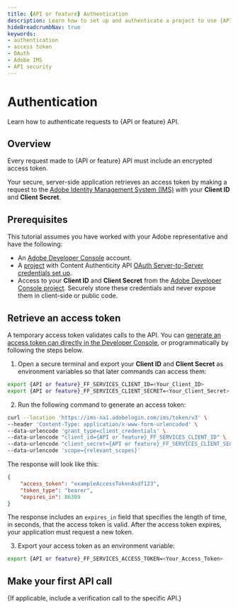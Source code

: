 ```yaml
---
title: {API or feature} Authentication
description: Learn how to set up and authenticate a project to use {API or feature} API.
hideBreadcrumbNav: true
keywords:
- authentication
- access token
- OAuth
- Adobe IMS
- API security
---
```

# Authentication

Learn how to authenticate requests to {API or feature} API.

## Overview

Every request made to {API or feature} API must include an encrypted access token.

Your secure, server-side application retrieves an access token by making a request to the [Adobe Identity Management System (IMS)][1] with your **Client ID** and **Client Secret**.

## Prerequisites

This tutorial assumes you have worked with your Adobe representative and have the following:

- An [Adobe Developer Console][2] account.
- A [project][3] with Content Authenticity API [OAuth Server-to-Server credentials set up][4].
- Access to your **Client ID** and **Client Secret** from the [Adobe Developer Console project][5]. Securely store these credentials and never expose them in client-side or public code.

## Retrieve an access token

A temporary access token validates calls to the API. You can [generate an access token can directly in the Developer Console][8], or programmatically by following the steps below.

1. Open a secure terminal and export your **Client ID** and **Client Secret** as environment variables so that later commands can access them:

  ```bash
  export {API or feature}_FF_SERVICES_CLIENT_ID=<Your_Client_ID>
  export {API or feature}_FF_SERVICES_CLIENT_SECRET=<Your_Client_Secret>
  ```

2. Run the following command to generate an access token:

  ```bash
  curl --location 'https://ims-na1.adobelogin.com/ims/token/v3' \
  --header 'Content-Type: application/x-www-form-urlencoded' \
  --data-urlencode 'grant_type=client_credentials' \
  --data-urlencode "client_id={API or feature}_FF_SERVICES_CLIENT_ID" \
  --data-urlencode "client_secret={API or feature}_FF_SERVICES_CLIENT_SECRET" \
  --data-urlencode 'scope={relevant_scopes}'
  ```

  The response will look like this:

  ```json
  {
      "access_token": "exampleAccessTokenAsdf123",
      "token_type": "bearer",
      "expires_in": 86399
  }
  ```

  The response includes an `expires_in` field that specifies the length of time, in seconds, that the access token is valid. After the access token expires, your application must request a new token.

3. Export your access token as an environment variable:

  ```bash
  export {API or feature}_FF_SERVICES_ACCESS_TOKEN=<Your_Access_Token>
  ```

## Make your first API call

{If applicable, include a verification call to the specific API.}

<!-- Links -->
[1]: https://www.adobe.com/content/dam/cc/en/trust-center/ungated/whitepapers/corporate/adobe-identity-management-services-security-overview.pdf
[2]: https://developer.adobe.com/
[3]: https://developer.adobe.com/developer-console/docs/guides/projects/projects-empty/
[4]: https://developer.adobe.com/developer-console/docs/guides/services/services-add-api-oauth-s2s/
[5]: https://developer.adobe.com/developer-console/docs/guides/services/services-add-api-oauth-s2s/#api-overview
[8]: https://developer.adobe.com/developer-console/docs/guides/services/services-add-api-oauth-s2s#generate-token